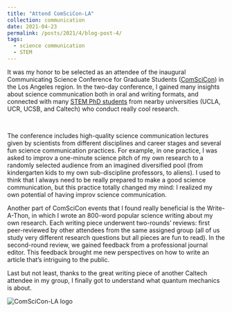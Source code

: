 ```yaml
---
title: "Attend ComSciCon-LA"
collection: communication
date: 2021-04-23
permalink: /posts/2021/4/blog-post-4/
tags:
  - science communication
  - STEM
---
```


It was my honor to be selected as an attendee of the inaugural Communicating Science Conference for Graduate Students ([ComSciCon](https://comscicon.com/comscicon-los-angeles-2021)) in the Los Angeles region. In the two-day conference, I gained many insights about science communication both in oral and writing formats, and connected with many [STEM PhD students](https://comscicon.com/comscicon-los-angeles-2021-attendee-profiles) from nearby universities (UCLA, UCR, UCSB, and Caltech) who conduct really cool research.

<br>

The conference includes high-quality science communication lectures given by scientists from different disciplines and career stages and several fun science communication practices. For example, in one practice, I was asked to improv a one-minute science pitch of my own research to a randomly selected audience from an imagined diversified pool (from kindergarten kids to my own sub-discipline professors, to aliens). I used to think that I always need to be really prepared to make a good science communication, but this practice totally changed my mind: I realized my own potential of having improv science communication.

Another part of ComSciCon events that I found really beneficial is the Write-A-Thon, in which I wrote an 800-word popular science writing about my own research. Each writing piece underwent two-rounds’ reviews: first peer-reviewed by other attendees from the same assigned group (all of us study very different research questions but all pieces are fun to read). In the second-round review, we gained feedback from a professional journal editor. This feedback brought me new perspectives on how to write an article that’s intriguing to the public. 

Last but not least, thanks to the great writing piece of another Caltech attendee in my group, I finally got to understand what quantum mechanics is about.


![ComSciCon-LA logo](/images/comscicon-la.png)
